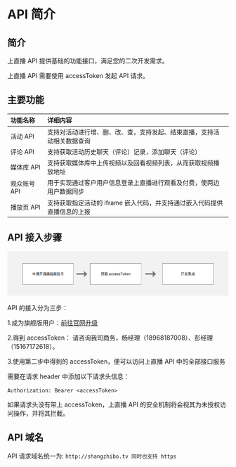 # API 简介

## 简介 <a id="&#x7B80;&#x4ECB;"></a>

上直播 API 提供基础的功能接口，满足您的二次开发需求。

上直播 API 需要使用 accessToken 发起 API 请求。

## 主要功能 <a id="&#x7B80;&#x4ECB;"></a>

| 功能名称 | 详细内容 |
| :--- | :--- |
| 活动 API | 支持对活动进行增、删、改、查，支持发起、结束直播，支持活动相关数据查询 |
| 评论 API | 支持获取活动历史聊天（评论）记录，添加聊天（评论） |
| 媒体库 API | 支持获取媒体库中上传视频以及回看视频列表，从而获取视频播放地址 |
| 观众账号 API | 用于实现通过客户用户信息登录上直播进行观看及付费，使两边用户数据同步 |
| 播放页 API | 支持获取指定活动的 iframe 嵌入代码，并支持通过嵌入代码提供直播信息的上报 |

## API 接入步骤 <a id="api&#x4F7F;&#x7528;&#x6B65;&#x9AA4;"></a>

![](.gitbook/assets/qq20180207-165606.png)

API 的接入分为三步：

1.成为旗舰版用户：[前往官网升级](http://shangzhibo.tv/price)

2.得到 accessToken： 请咨询我司商务，杨经理（18968187008）、彭经理（15167172618）。

3.使用第二步中得到的 accessToken，便可以访问上直播 API 中的全部接口服务

需要在请求 header 中添加以下请求头信息：

```http
Authorization: Bearer <accessToken>
```

如果请求头没有带上 accessToken，上直播 API 的安全机制将会视其为未授权访问操作，并将其拦截。

## API 域名 <a id="api&#x57DF;&#x540D;"></a>

API 请求域名统一为: `http://shangzhibo.tv 同时也支持 https`

